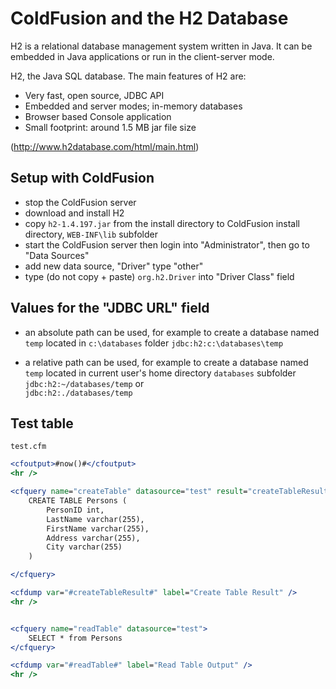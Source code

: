 # ColdFusion and the H2 Database

H2 is a relational database management system written in Java. It can be embedded in Java applications or run in the client-server mode.

H2, the Java SQL database. The main features of H2 are:
* Very fast, open source, JDBC API
* Embedded and server modes; in-memory databases
* Browser based Console application
* Small footprint: around 1.5 MB jar file size

(http://www.h2database.com/html/main.html)

## Setup with ColdFusion

* stop the ColdFusion server
* download and install H2
* copy `h2-1.4.197.jar` from the install directory to ColdFusion install directory, `WEB-INF\lib` subfolder
* start the ColdFusion server then login into "Administrator", then go to "Data Sources"
* add new data source, "Driver" type "other"
* type (do not copy + paste) `org.h2.Driver` into "Driver Class" field

## Values for the "JDBC URL" field

* an absolute path can be used, for example to create a database named `temp` located in `c:\databases` folder
  `jdbc:h2:c:\databases\temp`

* a relative path can be used, for example to create a database named `temp` located in current user's home directory `databases` subfolder
  `jdbc:h2:~/databases/temp` or  
  `jdbc:h2:./databases/temp`
  
## Test table

`test.cfm`

```coldfusion
<cfoutput>#now()#</cfoutput>
<hr />

<cfquery name="createTable" datasource="test" result="createTableResult">
    CREATE TABLE Persons (
        PersonID int,
        LastName varchar(255),
        FirstName varchar(255),
        Address varchar(255),
        City varchar(255)
    )

</cfquery>

<cfdump var="#createTableResult#" label="Create Table Result" />
<hr />


<cfquery name="readTable" datasource="test">
    SELECT * from Persons
</cfquery>

<cfdump var="#readTable#" label="Read Table Output" />
<hr />

```
